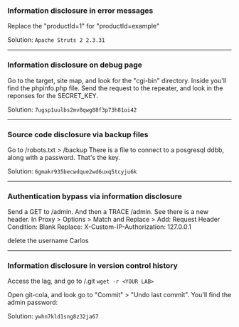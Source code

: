 ### Information disclosure in error messages

Replace the "productId=1" for "productId=example"

Solution: `Apache Struts 2 2.3.31`

---
### Information disclosure on debug page

Go to the target, site map, and look for the "cgi-bin" directory. Inside you'll find the phpinfo.php file. Send the request to the repeater, and look in the reponses for the SECRET_KEY.

Solution: `7ugsp1uulbs2mv8qwg88f3p73h81oi42`

---
### Source code disclosure via backup files

Go to /robots.txt > /backup
There is a file to connect to a posgresql ddbb, along with a password. That's the key.

Solution: `6gmakr935becwdque2wd6uxq5tcyju6k`

---
### Authentication bypass via information disclosure

Send a GET to /admin. And then a TRACE /admin. See there is a new header.
In Proxy > Options > Match and Replace > Add:
Request Header
Condition: Blank
Replace: X-Custom-IP-Authorization: 127.0.0.1

delete the username Carlos

---
### Information disclosure in version control history

Access the lag, and go to /.git
`wget -r <YOUR LAB>`

Open git-cola, and look go to "Commit" > "Undo last commit". You'll find the admin password:

Solution: `ywhn7kld1sng8z32ja67`